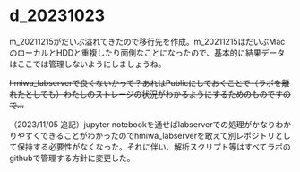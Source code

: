 # d_20231023

m_20211215がだいぶ溢れてきたので移行先を作成。m_20211215はだいぶMacのローカルとHDDと重複したり面倒なことになったので、基本的に結果データはここでは管理しないようにしましょうね。

~~hmiwa_labserverで良くないかって？あれはPublicにしておくことで（ラボを離れたとしても）わたしのストレージの状況がわかるようにするためのものですので…~~

（2023/11/05 追記）jupyter notebookを通せばlabserverでの処理がかなりわかりやすくできることがわかったのでhmiwa_labserverを敢えて別レポジトリとして保持する必要性がなくなった。それに伴い、解析スクリプト等はすべてラボのgithubで管理する方針に変更した。
